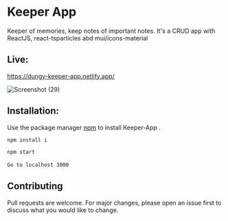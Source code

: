 # Keeper App

Keeper of memories, keep notes of important notes. It's a CRUD app with ReactJS, react-tsparticles abd mui/icons-material

## Live:
https://dungy-keeper-app.netlify.app/


![Screenshot (29)](https://user-images.githubusercontent.com/88725477/159424063-bb6d7a71-40fa-44bd-a64a-7ad28230e56c.png)

## Installation:

Use the package manager [npm](https://npmjs.com) to install Keeper-App .<br>
```bash
npm install i
```

```bash
npm start
 
Go to localhost 3000
```


## Contributing
Pull requests are welcome. For major changes, please open an issue first to discuss what you would like to change.
